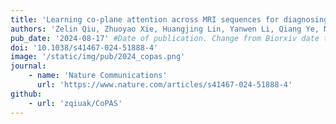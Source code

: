 ```yaml
---
title: 'Learning co-plane attention across MRI sequences for diagnosing twelve types ofknee abnormalities'
authors: 'Zelin Qiu, Zhuoyao Xie, Huangjing Lin, Yanwen Li, Qiang Ye, Menghong Wang, Shisi Li, Yinghua Zhao#, Hao Chen#'
pub_date: '2024-08-17' #Date of publication. Change from Biorxiv date to Journal date once accepted
doi: '10.1038/s41467-024-51888-4'
image: '/static/img/pub/2024_copas.png'
journal:
    - name: 'Nature Communications'
      url: 'https://www.nature.com/articles/s41467-024-51888-4'
github:
    - url: 'zqiuak/CoPAS'
---
```

